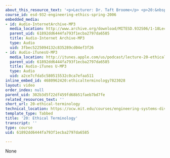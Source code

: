 ```yaml
---
about_this_resource_text: '<p>Lecturer: Dr. Taft Broome</p> <p>20:&nbsp;Ethical Terminology</p>'
course_id: esd-932-engineering-ethics-spring-2006
embedded_media:
- id: Audio-InternetArchive-MP3
  media_location: http://www.archive.org/download/MITESD.932S06/1-18Lecture20_EthicalTerminology.mp3
  parent_uid: 61892dd6444fa793f1ecba2797da6585
  title: Audio-Internet Archive-MP3
  type: Audio
  uid: 3fbec5225094132c835289cd04ef3f26
- id: Audio-iTunesU-MP3
  media_location: http://itunes.apple.com/us/podcast/lecture-20-ethical-terminology/id341597867?i=63739019
  parent_uid: 61892dd6444fa793f1ecba2797da6585
  title: Audio-iTunes U-MP3
  type: Audio
  uid: a2ce7cfda5c580515532c0ca7efaa511
inline_embed_id: 4680962420:ethicalterminology7823028
layout: video
order_index: null
parent_uid: 302b3d5f22df459fd68b51faeb7bd7fe
related_resources_text: ''
short_url: 20-ethical-terminology
technical_location: https://ocw.mit.edu/courses/engineering-systems-division/esd-932-engineering-ethics-spring-2006/audio-lectures/20-ethical-terminology
template_type: Tabbed
title: '20: Ethical Terminology'
transcript: ''
type: course
uid: 61892dd6444fa793f1ecba2797da6585

---
```

None